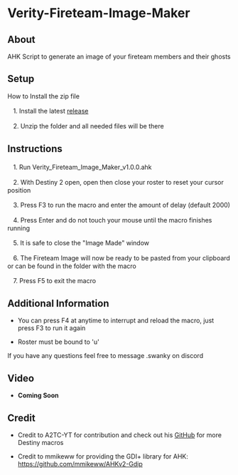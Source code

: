 
# Verity-Fireteam-Image-Maker

## About
AHK Script to generate an image of your fireteam members and their ghosts

## Setup
How to Install the zip file
    
 ㅤ1. Install the latest [release](https://github.com/SwankyT1ger/Verity-Fireteam-Image-Maker/releases)

 ㅤ2. Unzip the folder and all needed files will be there
## Instructions
 ㅤ1. Run Verity_Fireteam_Image_Maker_v1.0.0.ahk

 ㅤ2. With Destiny 2 open, open then close your roster to reset your cursor position

 ㅤ3. Press F3 to run the macro and enter the amount of delay (default 2000)

 ㅤ4. Press Enter and do not touch your mouse until the macro finishes running

 ㅤ5. It is safe to close the "Image Made" window

 ㅤ6. The Fireteam Image will now be ready to be pasted from your clipboard or can be found in the folder with the macro

 ㅤ7. Press F5 to exit the macro

## Additional Information
- You can press F4 at anytime to interrupt and reload the macro, just press F3 to run it again

- Roster must be bound to 'u'

If you have any questions feel free to message .swanky on discord

## Video
- **Coming Soon**

## Credit
- Credit to A2TC-YT for contribution and check out his [GitHub](https://github.com/A2TC-YT) for more Destiny macros

- Credit to mmikeww for providing the GDI+ library for AHK: https://github.com/mmikeww/AHKv2-Gdip
